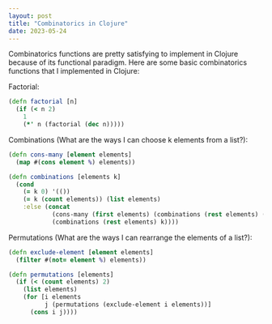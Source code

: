 ```yaml
---
layout: post
title: "Combinatorics in Clojure"
date: 2023-05-24
---
```

Combinatorics functions are pretty satisfying to implement in Clojure because of its
functional paradigm. Here are some basic combinatorics functions that I implemented in Clojure:

Factorial:
```clojure
(defn factorial [n]
  (if (< n 2)
    1
    (*' n (factorial (dec n)))))
```

Combinations (What are the ways I can choose k elements from a list?):
```clojure
(defn cons-many [element elements]
  (map #(cons element %) elements))

(defn combinations [elements k]
  (cond
    (= k 0) '(())
    (= k (count elements)) (list elements)
    :else (concat
            (cons-many (first elements) (combinations (rest elements) (dec k)))
            (combinations (rest elements) k))))
```

Permutations (What are the ways I can rearrange the elements of a list?):
```clojure
(defn exclude-element [element elements]
  (filter #(not= element %) elements))

(defn permutations [elements]
  (if (< (count elements) 2)
    (list elements)
    (for [i elements
          j (permutations (exclude-element i elements))]
      (cons i j))))
```